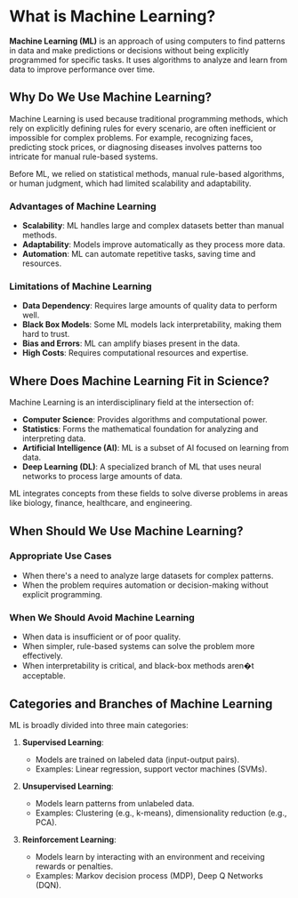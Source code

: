 # What is Machine Learning?

**Machine Learning (ML)** is an approach of using computers to find patterns in data and make predictions or decisions without being explicitly programmed for specific tasks. It uses algorithms to analyze and learn from data to improve performance over time.

## Why Do We Use Machine Learning?

Machine Learning is used because traditional programming methods, which rely on explicitly defining rules for every scenario, are often inefficient or impossible for complex problems. For example, recognizing faces, predicting stock prices, or diagnosing diseases involves patterns too intricate for manual rule-based systems.

Before ML, we relied on statistical methods, manual rule-based algorithms, or human judgment, which had limited scalability and adaptability.

### Advantages of Machine Learning
- **Scalability**: ML handles large and complex datasets better than manual methods.
- **Adaptability**: Models improve automatically as they process more data.
- **Automation**: ML can automate repetitive tasks, saving time and resources.

### Limitations of Machine Learning
- **Data Dependency**: Requires large amounts of quality data to perform well.
- **Black Box Models**: Some ML models lack interpretability, making them hard to trust.
- **Bias and Errors**: ML can amplify biases present in the data.
- **High Costs**: Requires computational resources and expertise.

## Where Does Machine Learning Fit in Science?

Machine Learning is an interdisciplinary field at the intersection of:
- **Computer Science**: Provides algorithms and computational power.
- **Statistics**: Forms the mathematical foundation for analyzing and interpreting data.
- **Artificial Intelligence (AI)**: ML is a subset of AI focused on learning from data.
- **Deep Learning (DL)**: A specialized branch of ML that uses neural networks to process large amounts of data.

ML integrates concepts from these fields to solve diverse problems in areas like biology, finance, healthcare, and engineering.

## When Should We Use Machine Learning?

### Appropriate Use Cases
- When there's a need to analyze large datasets for complex patterns.
- When the problem requires automation or decision-making without explicit programming.

### When We Should Avoid Machine Learning
- When data is insufficient or of poor quality.
- When simpler, rule-based systems can solve the problem more effectively.
- When interpretability is critical, and black-box methods aren�t acceptable.

## Categories and Branches of Machine Learning

ML is broadly divided into three main categories:

1. **Supervised Learning**:
   - Models are trained on labeled data (input-output pairs).
   - Examples: Linear regression, support vector machines (SVMs).

2. **Unsupervised Learning**:
   - Models learn patterns from unlabeled data.
   - Examples: Clustering (e.g., k-means), dimensionality reduction (e.g., PCA).

3. **Reinforcement Learning**:
   - Models learn by interacting with an environment and receiving rewards or penalties.
   - Examples: Markov decision process (MDP), Deep Q Networks (DQN).

